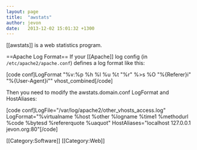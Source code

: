 ```yaml
---
layout: page
title:  "awstats"
author: jevon
date:   2013-12-02 15:01:32 +1300
---
```


[[awstats]] is a web statistics program.

==Apache Log Format==
If your [[Apache]] log config (in `/etc/apache2/apache.conf`) defines a log format like this:

[code conf]LogFormat "%v:%p %h %l %u %t "%r" %>s %O "%{Referer}i" "%{User-Agent}i"" vhost_combined[/code]

Then you need to modify the awstats.domain.conf LogFormat and HostAliases:

[code conf]LogFile="/var/log/apache2/other_vhosts_access.log"
LogFormat="%virtualname %host %other %logname %time1 %methodurl %code %bytesd %refererquote %uaquot"
HostAliases="localhost 127.0.0.1 jevon.org:80"[/code]

[[Category:Software]]
[[Category:Web]]